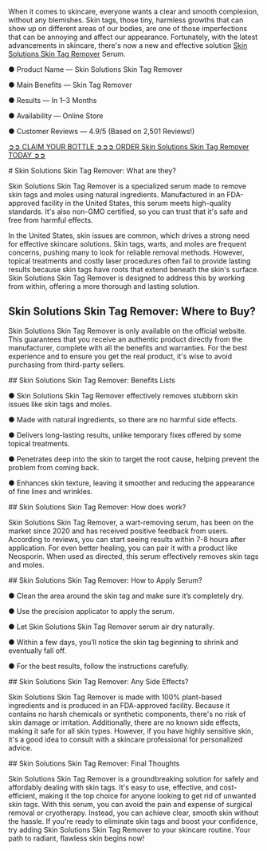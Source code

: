 When it comes to skincare, everyone wants a clear and smooth complexion, without any blemishes. Skin tags, those tiny, harmless growths that can show up on different areas of our bodies, are one of those imperfections that can be annoying and affect our appearance. Fortunately, with the latest advancements in skincare, there's now a new and effective solution [Skin Solutions Skin Tag Remover](https://www.facebook.com/skinsolutionsskintagserum) Serum.

● Product Name — ‍Skin Solutions Skin Tag Remover

● Main Benefits — Skin Tag Remover

● Results — In 1–3 Months

● Availability — Online Store

● Customer Reviews — 4.9/5 (Based on 2,501 Reviews!)‍

[➲➲ CLAIM YOUR BOTTLE ➲➲➲ ORDER ‍Skin Solutions Skin Tag Remover TODAY ➲➲](https://atozsupplement.com/skin-solutions-skin-tag-remover/)

#‍ Skin Solutions Skin Tag Remover: What are they?

Skin Solutions Skin Tag Remover is a specialized serum made to remove skin tags and moles using natural ingredients. Manufactured in an FDA-approved facility in the United States, this serum meets high-quality standards. It's also non-GMO certified, so you can trust that it's safe and free from harmful effects.

In the United States, skin issues are common, which drives a strong need for effective skincare solutions. Skin tags, warts, and moles are frequent concerns, pushing many to look for reliable removal methods. However, topical treatments and costly laser procedures often fail to provide lasting results because skin tags have roots that extend beneath the skin's surface. Skin Solutions Skin Tag Remover is designed to address this by working from within, offering a more thorough and lasting solution.

## Skin Solutions Skin Tag Remover: Where to Buy?

Skin Solutions Skin Tag Remover is only available on the official website. This guarantees that you receive an authentic product directly from the manufacturer, complete with all the benefits and warranties. For the best experience and to ensure you get the real product, it's wise to avoid purchasing from third-party sellers.

#‍# Skin Solutions Skin Tag Remover: Benefits Lists

● Skin Solutions Skin Tag Remover effectively removes stubborn skin issues like skin tags and moles.

● Made with natural ingredients, so there are no harmful side effects.

● Delivers long-lasting results, unlike temporary fixes offered by some topical treatments.

● Penetrates deep into the skin to target the root cause, helping prevent the problem from coming back.

● Enhances skin texture, leaving it smoother and reducing the appearance of fine lines and wrinkles.

#‍# Skin Solutions Skin Tag Remover: How does work?

Skin Solutions Skin Tag Remover, a wart-removing serum, has been on the market since 2020 and has received positive feedback from users. According to reviews, you can start seeing results within 7-8 hours after application. For even better healing, you can pair it with a product like Neosporin. When used as directed, this serum effectively removes skin tags and moles.

#‍# Skin Solutions Skin Tag Remover: How to Apply Serum?

● Clean the area around the skin tag and make sure it’s completely dry.

● Use the precision applicator to apply the serum.

● Let Skin Solutions Skin Tag Remover serum air dry naturally.

● Within a few days, you’ll notice the skin tag beginning to shrink and eventually fall off.

● For the best results, follow the instructions carefully.

#‍# Skin Solutions Skin Tag Remover: Any Side Effects?

Skin Solutions Skin Tag Remover is made with 100% plant-based ingredients and is produced in an FDA-approved facility. Because it contains no harsh chemicals or synthetic components, there's no risk of skin damage or irritation. Additionally, there are no known side effects, making it safe for all skin types. However, if you have highly sensitive skin, it's a good idea to consult with a skincare professional for personalized advice.

#‍# Skin Solutions Skin Tag Remover: Final Thoughts

‍Skin Solutions Skin Tag Remover is a groundbreaking solution for safely and affordably dealing with skin tags. It's easy to use, effective, and cost-efficient, making it the top choice for anyone looking to get rid of unwanted skin tags. With this serum, you can avoid the pain and expense of surgical removal or cryotherapy. Instead, you can achieve clear, smooth skin without the hassle. If you're ready to eliminate skin tags and boost your confidence, try adding Skin Solutions Skin Tag Remover to your skincare routine. Your path to radiant, flawless skin begins now!
